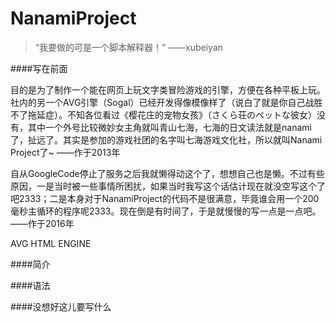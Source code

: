 # NanamiProject
>“我要做的可是一个脚本解释器！” ——xubeiyan    

####写在前面

目的是为了制作一个能在网页上玩文字类冒险游戏的引擎，方便在各种平板上玩。社内的另一个AVG引擎（Sogal）已经开发得像模像样了（说白了就是你自己战胜不了拖延症）。不知各位看过《樱花庄的宠物女孩》（さくら荘のペットな彼女）没有，其中一个外号比较微妙女主角就叫青山七海，七海的日文读法就是nanami了，扯远了。其实是参加的游戏社团的名字叫七海游戏文化社，所以就叫Nanami Project了~ ——作于2013年

自从GoogleCode停止了服务之后我就懒得动这个了，想想自己也是懒。不过有些原因，一是当时被一些事情所困扰，如果当时我写这个话估计现在就没空写这个了吧2333；二是本身对于NanamiProject的代码不是很满意，毕竟谁会用一个200毫秒主循环的程序呢2333。现在倒是有时间了，于是就慢慢的写一点是一点吧。 ——作于2016年   

AVG HTML ENGINE

####简介

####语法

####没想好这儿要写什么
